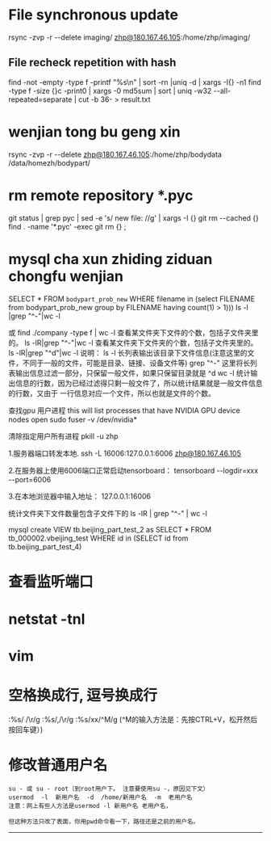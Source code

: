 File synchronous update
=======================

rsync -zvp -r --delete imaging/ zhp@180.167.46.105:/home/zhp/imaging/


## File recheck repetition with hash
find -not -empty -type f -printf "%s\n" | sort -rn |uniq -d | xargs -I{} -n1 find -type f -size {}c -print0 | xargs -0 md5sum | sort | uniq -w32 --all-repeated=separate | cut -b 36- > result.txt

# wenjian tong bu geng xin
rsync -zvp -r --delete zhp@180.167.46.105:/home/zhp/bodydata /data/homezh/bodypart/

# rm remote repository *.pyc
git status | grep pyc | sed -e 's/    new file:   //g' | xargs -I {} git rm --cached {}
find . -name '*.pyc' -exec git rm {} \;

# mysql cha xun zhiding ziduan chongfu wenjian
SELECT * FROM `bodypart_prob_new` WHERE filename in (select FILENAME from bodypart_prob_new group by FILENAME having count(1) > 1)))
ls -l |grep "^-"|wc -l

或
find ./company -type f | wc -l
查看某文件夹下文件的个数，包括子文件夹里的。
ls -lR|grep "^-"|wc -l
查看某文件夹下文件夹的个数，包括子文件夹里的。
ls -lR|grep "^d"|wc -l
说明：
ls -l
长列表输出该目录下文件信息(注意这里的文件，不同于一般的文件，可能是目录、链接、设备文件等)
grep "^-"
这里将长列表输出信息过滤一部分，只保留一般文件，如果只保留目录就是 ^d
wc -l
统计输出信息的行数，因为已经过滤得只剩一般文件了，所以统计结果就是一般文件信息的行数，又由于
一行信息对应一个文件，所以也就是文件的个数。

查找gpu 用户进程
this will list processes that have NVIDIA GPU device nodes open
sudo fuser -v /dev/nvidia*

清除指定用户所有进程
pkill -u zhp

1.服务器端口转发本地.
ssh -L 16006:127.0.0.1:6006 zhp@180.167.46.105

2.在服务器上使用6006端口正常启动tensorboard：
tensorboard --logdir=xxx --port=6006

3.在本地浏览器中输入地址：
127.0.0.1:16006


统计文件夹下文件数量包含子文件下的
ls -lR | grep "^-" | wc -l


mysql 
create VIEW tb.beijing_part_test_2 as SELECT * FROM tb_000002.vbeijing_test WHERE id in (SELECT id from tb.beijing_part_test_4)

# 查看监听端口
# netstat  -tnl

# vim
# 空格换成行, 逗号换成行
:%s/ /\r/g
:%s/,/\r/g
:%s/xx/^M/g  (^M的输入方法是：先按CTRL+V，松开然后按回车键）)

# 修改普通用户名
```
su - 或 su - root（到root用户下。 注意要使用su -，原因见下文）
usermod  -l  新用户名  -d  /home/新用户名  -m  老用户名
注意：网上有些人方法是usermod -l 新用户名 老用户名，

但这种方法只改了表面，你用pwd命令看一下，路径还是之前的用户名。
```
--------------------- 
